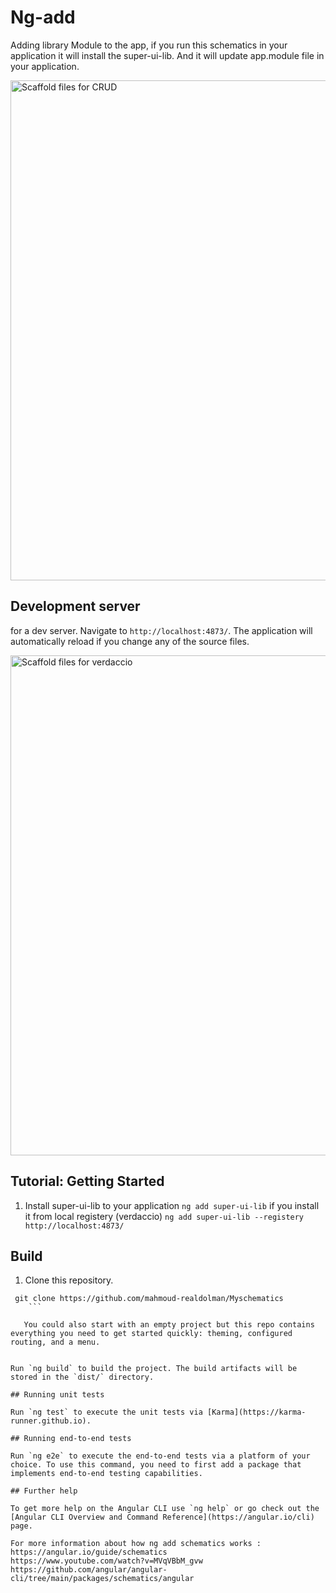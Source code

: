 # Ng-add 

Adding library Module to the app, if you run this schematics in your application it will install the super-ui-lib.
And it will update app.module file in your application.
<div>
<p><img src="https://imgur.com/f7BgLC2.png" alt="Scaffold files for CRUD" width="800"></p>
</div>

## Development server

for a dev server. Navigate to `http://localhost:4873/`. The application will automatically reload if you change any of the source files.
<div>
  <p><img src="https://imgur.com/SiimNUv.png" alt="Scaffold files for verdaccio" width="800"></p>
</div>

## Tutorial: Getting Started

 1. Install super-ui-lib to your application `ng add super-ui-lib` if you install it from local registery (verdaccio) `ng add super-ui-lib --registery http://localhost:4873/ `


## Build

1. Clone this repository.

```
 git clone https://github.com/mahmoud-realdolman/Myschematics
    ```

   You could also start with an empty project but this repo contains everything you need to get started quickly: theming, configured routing, and a menu.


Run `ng build` to build the project. The build artifacts will be stored in the `dist/` directory.

## Running unit tests

Run `ng test` to execute the unit tests via [Karma](https://karma-runner.github.io).

## Running end-to-end tests

Run `ng e2e` to execute the end-to-end tests via a platform of your choice. To use this command, you need to first add a package that implements end-to-end testing capabilities.

## Further help 

To get more help on the Angular CLI use `ng help` or go check out the [Angular CLI Overview and Command Reference](https://angular.io/cli) page.

For more information about how ng add schematics works : https://angular.io/guide/schematics
https://www.youtube.com/watch?v=MVqVBbM_gvw
https://github.com/angular/angular-cli/tree/main/packages/schematics/angular
 